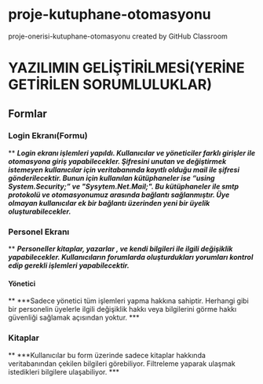 # proje-kutuphane-otomasyonu
proje-onerisi-kutuphane-otomasyonu created by GitHub Classroom

# YAZILIMIN GELİŞTİRİLMESİ(YERİNE GETİRİLEN SORUMLULUKLAR)

## Formlar
###  Login Ekranı(Formu)
**
    ***Login ekranı işlemleri yapıldı. Kullanıcılar ve yöneticiler farklı girişler ile otomasyona giriş yapabilecekler. Şifresini unutan ve değiştirmek istemeyen kullanıcılar için veritabanında kayıtlı olduğu mail ile şifresi gönderilecektir. Bunun için kullanılan kütüphaneler ise  “using System.Security;” ve "Sysytem.Net.Mail;". Bu kütüphaneler ile smtp protokolü ve otomasyonumuz arasında bağlantı sağlanmıştır.
    Üye olmayan kullanıcılar ek bir bağlantı üzerinden yeni bir üyelik oluşturabilecekler.***
###  Personel Ekranı
**    ***Personeller kitaplar, yazarlar , ve kendi bilgileri ile ilgili değişiklik yapabilecekler. Kullanıcıların forumlarda oluşturdukları yorumları kontrol edip gerekli işlemleri yapabilecektir.***
#### Yönetici
**    ***Sadece yönetici tüm  işlemleri yapma hakkına sahiptir. Herhangi gibi bir personelin üyelerle ilgili değişiklik hakkı veya bilgilerini görme hakkı güvenliği sağlamak açısından yoktur. ***
###  Kitaplar
**    ***Kullanıcılar bu form üzerinde sadece kitaplar hakkında veritabanından çekilen bilgileri görebiliyor. Filtreleme yaparak ulaşmak istedikleri bilgilere ulaşabiliyor. ***
